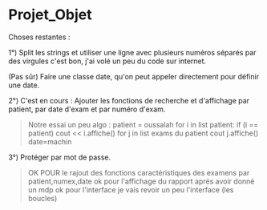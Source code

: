 # Projet_Objet

Choses restantes :

1°) Split les strings et utiliser une ligne avec plusieurs numéros séparés par des virgules c'est bon, j'ai volé un peu du code sur internet.

(Pas sûr) Faire une classe date, qu'on peut appeler directement pour définir une date.

2°) C'est en cours :
Ajouter les fonctions de recherche et d'affichage par patient, par date d'exam et par numéro d'exam.
> Notre essai un peu algo :
> patient = oussalah
>for i in list patient:
>    if (i == patient)
>        cout << i.affiche()
>        for j in list exams du patient
>            cout j.affiche()
>date=machin

3°) Protéger par mot de passe.

>OK POUR le rajout des fonctions caractéristiques des examens par patient,numex,date
>ok pour l'affichage du rapport aprés avoir donné un mdp
>ok pour l'interface 
>je vais revoir un peu l'interface (les boucles)